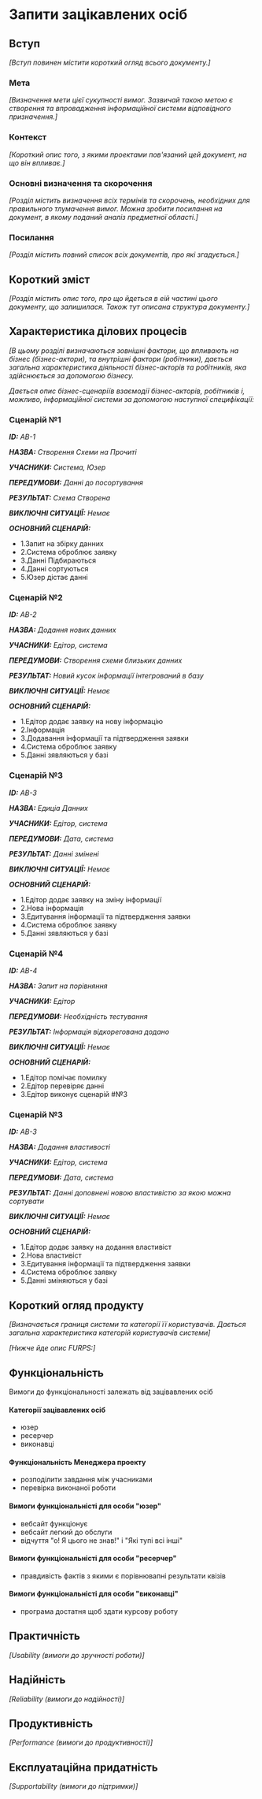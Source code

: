 # Запити зацікавлених осіб

## Вступ

*[Вступ повинен містити короткий огляд всього документу.]*

### Мета 

*[Визначення мети цієї сукупності вимог. Зазвичай такою метою є створення та впровадження 
 інформаційної системи відповідного призначення.]*

### Контекст

*[Короткий опис того, з якими проектами пов'язаний цей документ, на що він впливає.]*


### Основні визначення та скорочення

*[Розділ містить визначення всіх термінів та скорочень, необхідних для правильного
тлумачення вимог. Можна зробити посилання на документ, в якому поданий аналіз предметної області.]*


### Посилання

*[Розділ містить повний список всіх документів, про які згадується.]*


## Короткий зміст

*[Розділ містить опис того, про що йдеться в еій частині цього документу, що залишилася. 
Також тут описана структура документу.]*

## Характеристика ділових процесів

*[В цьому розділі визначаються зовнішні фактори, що впливають на бізнес (бізнес-актори), 
та внутрішні фактори (робітники), дається загальна характеристика діяльності бізнес-акторів 
та робітників, яка здійснюється за допомогою бізнесу.*

*Дається опис бізнес-сценаріїв взаємодії бізнес-акторів, робітників і, можливо, інформаційної системи за допомогою наступної
специфікації:*

   
### Сценарій №1
   
***ID:*** *AB-1*
    
***НАЗВА:*** *Створення Схеми на Прочиті*
    
***УЧАСНИКИ:*** *Система, Юзер*

***ПЕРЕДУМОВИ:*** *Данні до посортування*

***РЕЗУЛЬТАТ:*** *Схема Створена*

***ВИКЛЮЧНІ СИТУАЦІЇ:*** *Немає*

***ОСНОВНИЙ СЦЕНАРІЙ:*** 
* 1.Запит на збірку данних 
* 2.Система оброблює заявку 
* 3.Данні Підбираються
* 4.Данні сортуються
* 5.Юзер дістає данні

### Сценарій №2
   
***ID:*** *AB-2*
    
***НАЗВА:*** *Додання нових данних*
    
***УЧАСНИКИ:*** *Едітор, система*

***ПЕРЕДУМОВИ:*** *Створення схеми близьких данних*

***РЕЗУЛЬТАТ:*** *Новий кусок інформації інтегрований в базу*

***ВИКЛЮЧНІ СИТУАЦІЇ:*** *Немає*

***ОСНОВНИЙ СЦЕНАРІЙ:*** 
* 1.Едітор додає заявку на нову інформацію
* 2.Інформація
* 3.Додавання інформації та підтвердження заявки 
* 4.Система оброблює заявку 
* 5.Данні зявляються у базі

### Сценарій №3
   
***ID:*** *AB-3*
    
***НАЗВА:*** *Едиціа Данних*
    
***УЧАСНИКИ:*** *Едітор, система*

***ПЕРЕДУМОВИ:*** *Дата, система*

***РЕЗУЛЬТАТ:*** *Данні змінені*

***ВИКЛЮЧНІ СИТУАЦІЇ:*** *Немає*

***ОСНОВНИЙ СЦЕНАРІЙ:*** 
* 1.Едітор додає заявку на зміну інформації
* 2.Нова інформація
* 3.Едитування інформації та підтвердження заявки 
* 4.Система оброблює заявку 
* 5.Данні зявляються у базі

### Сценарій №4
   
***ID:*** *AB-4*
    
***НАЗВА:*** *Запит на порівняння*
    
***УЧАСНИКИ:*** *Едітор*

***ПЕРЕДУМОВИ:*** *Необхідність тестування*

***РЕЗУЛЬТАТ:*** *Інформація відкорегована додано*

***ВИКЛЮЧНІ СИТУАЦІЇ:*** *Немає*

***ОСНОВНИЙ СЦЕНАРІЙ:*** 
* 1.Едітор помічає помилку
* 2.Едітор перевіряє данні
* 3.Едітор виконує сценарій #№3

### Сценарій №3
   
***ID:*** *AB-3*
    
***НАЗВА:*** *Додання властивості*
    
***УЧАСНИКИ:*** *Едітор, система*

***ПЕРЕДУМОВИ:*** *Дата, система*

***РЕЗУЛЬТАТ:*** *Данні доповнені новою властивістю за якою можна сортувати*

***ВИКЛЮЧНІ СИТУАЦІЇ:*** *Немає*

***ОСНОВНИЙ СЦЕНАРІЙ:*** 
* 1.Едітор додає заявку на додання властивіст
* 2.Нова властивіст
* 3.Едитування інформації та підтвердження заявки 
* 4.Система оброблює заявку 
* 5.Данні зміняються у базі

## Короткий огляд продукту

*[Визначається границя системи та категорії її користувачів. Дається загальна характеристика категорій користувачів
системи]*

*[Нижче йде опис FURPS:]*


## Функціональність

Вимоги до функціональності залежать від зацівавлених осіб
#### Категорії зацівавлених осіб
* юзер
* ресерчер
* виконавці
#### Функціональність Менеджера проекту
* розподілити завдання між учасниками
* перевірка виконаної роботи
#### Вимоги функціональністі для особи "юзер"
* вебсайт функціонує
* вебсайт легкий до обслуги
* відчуття "о! Я цього не знав!" і "Які тупі всі інші"
#### Вимоги функціональністі для особи "ресерчер" 
* правдивість фактів з якими є порівнювапні результати квізів
#### Вимоги функціональністі для особи "виконавці"
* програма достатня щоб здати курсову роботу 

## Практичність

*[Usability (вимоги до зручності роботи)]*

## Надійність

*[Reliability (вимоги до надійності)]*

## Продуктивність

*[Performance (вимоги до продуктивності)]*

## Експлуатаційна придатність

*[Supportability (вимоги до підтримки)]*